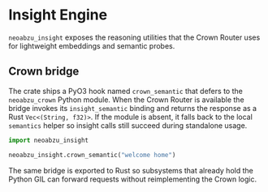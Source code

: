 # Insight Engine

`neoabzu_insight` exposes the reasoning utilities that the Crown Router uses for
lightweight embeddings and semantic probes.

## Crown bridge

The crate ships a PyO3 hook named `crown_semantic` that defers to the
`neoabzu_crown` Python module. When the Crown Router is available the bridge
invokes its `insight_semantic` binding and returns the response as a Rust
`Vec<(String, f32)>`. If the module is absent, it falls back to the local
`semantics` helper so insight calls still succeed during standalone usage.

```python
import neoabzu_insight

neoabzu_insight.crown_semantic("welcome home")
```

The same bridge is exported to Rust so subsystems that already hold the Python
GIL can forward requests without reimplementing the Crown logic.
